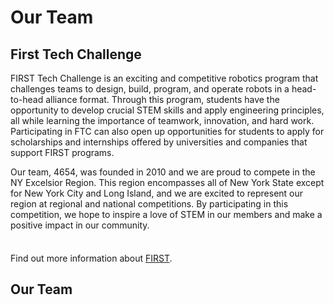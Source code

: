 <script setup>
import { VPTeamMembers } from 'vitepress/theme'

const members = [
  {
    avatar: 'https://raw.githubusercontent.com/Jellyfish4654/Jellyfish4654.github.io/master/docs/assets/people/elliot.png',
    name: 'Elliot Zheng',
    title: 'Administrative President',
    desc: 'Elliot Zheng, President, is a senior and it’s his fourth year on the team. He enjoys playing clarinet, playing video games, building computers, coding and has a passion for Electric Vehicles. He also has a cat named Lumi and a doggo named Zelda.'
  },
  {
    avatar: 'https://raw.githubusercontent.com/Jellyfish4654/Jellyfish4654.github.io/master/docs/assets/people/michael.png',
    name: 'Michael Oh',
    title: 'Building President',
    desc: 'Michael Oh, President, is a senior.'
  },
  {
    avatar: 'https://raw.githubusercontent.com/Jellyfish4654/Jellyfish4654.github.io/master/docs/assets/people/fiona.png',
    name: 'Fiona Chen,',
    title: 'Secretary',
    desc: 'Fiona Chen, Secretary, is a junior. This is her third year on the team. She is interested in the biomedical sciences, primarily neurology. In her free time, Fiona can be found practicing flute, playing Stardew Valley, or listening to Laufey.'
  },
  {
    avatar: 'https://raw.githubusercontent.com/Jellyfish4654/Jellyfish4654.github.io/master/docs/assets/people/joaquin.png',
    name: 'Joaquin Otero',
    title: 'Treasurer',
    desc: 'Joaquin Otero, Treasurer, is a junior on his third year with the Jellyfish. He enjoys playing soccer, spending time with friends and family, and playing video games with friends. He is very interested in science, primarily biology and psychology. He is involved with the building and outreach parts of robotics.'
  },
  {
    avatar: 'https://raw.githubusercontent.com/Jellyfish4654/Jellyfish4654.github.io/master/docs/assets/people/jeffrey.png',
    name: 'Jeffrey Kuo',
    title: 'Programming Officer',
    desc: 'Jeffrey Kuo, Programming Officer, is a junior and it’s his third year in the robotics team. His interests include playing video games, engineering, computer science, and anime. He wants to learn more about programming and mechanical design to utilize these skills in the future in engineering.'
  },
  {
    avatar: 'https://raw.githubusercontent.com/Jellyfish4654/Jellyfish4654.github.io/master/docs/assets/people/taka.png',
    name: 'Taka Kimura',
    title: 'Relations Officer',
    desc: 'Taka Kimura, Relations Officer | junior'
  },
  {
    avatar: 'https://raw.githubusercontent.com/Jellyfish4654/Jellyfish4654.github.io/master/docs/assets/people/alex.png',
    name: 'Alex Thompson',
    desc: 'Alex Thompson is a junior on his third year in the robotics team. He is most involved in the outreach program of the robotics team and often makes and presents slideshows for Junior Jellies lessons. His favorite subject is science, particularly ecology. His favorite musical artists include Gorillaz, Daft Punk, and Radiohead.'
  },
  {
    avatar: 'https://raw.githubusercontent.com/Jellyfish4654/Jellyfish4654.github.io/master/docs/assets/people/taira.png',
    name: 'Taira Nonami',
    desc: 'Taira Nonami is a junior and this is his third year on the robotics team. He enjoys playing a variety of instruments and creating music and has been learning since he was 3. He also loves drawing, and spending an unreasonable amount of time on video games and YouTube. Taira joined the robotics team out of peer influence at first, but has grown a keen interest for technology over the years and is currently learning to code.'
  },
  {
    avatar: 'https://raw.githubusercontent.com/Jellyfish4654/Jellyfish4654.github.io/master/docs/assets/people/ian.png',
    name: 'Ian Goldfeld',
    desc: 'Ian Goldfeld, junior'
  },
  {
    avatar: 'https://raw.githubusercontent.com/Jellyfish4654/Jellyfish4654.github.io/master/docs/assets/people/austin.png',
    name: 'Austin Lu',
    desc: 'Austin Lu, junior, has been on the team for three years. He enjoys playing piano and violin, and has recently taken up viola as well. He also likes playing Valorant and petting his dog Ruby.'
  },
  {
    avatar: 'https://raw.githubusercontent.com/Jellyfish4654/Jellyfish4654.github.io/master/docs/assets/people/face.png',
    name: 'Matthew Laterza',
    desc: 'Matthew Laterza is a junior and this is his third year on the team.'
  }
  ,
  {
    avatar: 'https://raw.githubusercontent.com/Jellyfish4654/Jellyfish4654.github.io/master/docs/assets/people/face.png',
    name: 'Billy Oh',
    desc: 'Billy Oh, sophomore, enjoys playing sports and hanging out with his friends. His favorite food is pizza.'
  }
  ,
  {
    avatar: 'https://raw.githubusercontent.com/Jellyfish4654/Jellyfish4654.github.io/master/docs/assets/people/face.png',
    name: 'Tag Bullard',
    desc: 'Tag Bullard is a sophomore and this is his first year in robotics. He enjoys playing videogames, watching tv, hanging out with friends, and not getting nearly enough sleep. He hopes to learn more about programming and coding through robotics.'
  }
  ,
  {
    avatar: 'https://raw.githubusercontent.com/Jellyfish4654/Jellyfish4654.github.io/master/docs/assets/people/face.png',
    name: 'Lianne Ferentz',
    desc: 'Lianne Ferentz, freshman, enjoys playing flute and piano. She also likes to draw, crochet, and play with her cat Max!'
  }
  ,
  {
    avatar: 'https://raw.githubusercontent.com/Jellyfish4654/Jellyfish4654.github.io/master/docs/assets/people/face.png',
    name: 'Jocelyn Zheng',
    desc: 'Jocelyn Zheng, freshman, is a Times New Roman fan and a minesweeper enthusiast. She likes coding, learning about natural language processing, and reading Ann Patchett novels.'
  }
  ,
  {
    avatar: 'https://raw.githubusercontent.com/Jellyfish4654/Jellyfish4654.github.io/master/docs/assets/people/face.png',
    name: 'Amrit Mohapatra',
    desc: 'Amrit Mohapatra, freshman, likes to code and do math in their free time. They insist their secret ability is speaking Chinese….'
  }
  ,
  {
    avatar: 'https://raw.githubusercontent.com/Jellyfish4654/Jellyfish4654.github.io/master/docs/assets/people/face.png',
    name: 'Martin Ayala',
    desc: 'Martin Ayala is a freshman. He likes to run, build things, draw, and learn about cities and transportation. He is also on Senate in addition to being on the robotics team.'
  }
  ,
  {
    avatar: 'https://raw.githubusercontent.com/Jellyfish4654/Jellyfish4654.github.io/master/docs/assets/people/face.png',
    name: 'Abigail Weintraub',
    desc: 'Abigail Weintraub is a freshman and an aspiring artist. Her hobbies include music, tennis, gaming, and all things art. Abigail enjoys math and science, and is passionate about digital design. She is always open to learning new things, including building robots!!'
  }
]
</script>

# Our Team

## First Tech Challenge

FIRST Tech Challenge is an exciting and competitive robotics program that challenges teams to design, build, program, and operate robots in a head-to-head alliance format. Through this program, students have the opportunity to develop crucial STEM skills and apply engineering principles, all while learning the importance of teamwork, innovation, and hard work. Participating in FTC can also open up opportunities for students to apply for scholarships and internships offered by universities and companies that support FIRST programs.

Our team, 4654, was founded in 2010 and we are proud to compete in the NY Excelsior Region. This region encompasses all of New York State except for New York City and Long Island, and we are excited to represent our region at regional and national competitions. By participating in this competition, we hope to inspire a love of STEM in our members and make a positive impact in our community.

<div class="tip custom-block" style="padding-top: 8px">

Find out more information about [FIRST](https://www.firstinspires.org/robotics/ftc).

</div>

## Our Team

<VPTeamMembers size="medium" :members="members" />